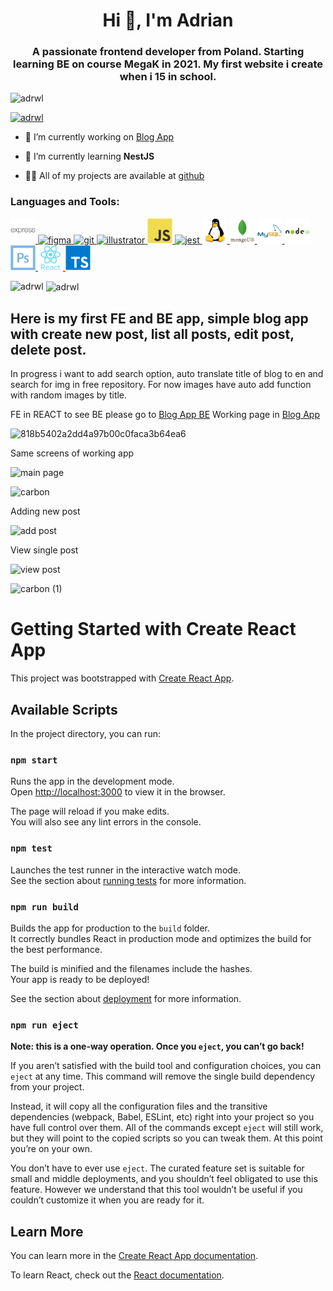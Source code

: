<h1 align="center">Hi 👋, I'm Adrian</h1>
<h3 align="center">A passionate frontend developer from Poland. Starting learning BE on course MegaK in 2021. My first website i create when i 15 in school.</h3>

<p align="left"> <img src="https://komarev.com/ghpvc/?username=adrwl&label=Profile%20views&color=0e75b6&style=flat" alt="adrwl" /> </p>

<p align="left"> <a href="https://github.com/ryo-ma/github-profile-trophy"><img src="https://github-profile-trophy.vercel.app/?username=adrwl" alt="adrwl" /></a> </p>

- 🔭 I’m currently working on [Blog App](https://mega.blog.networkmanager.pl/)

- 🌱 I’m currently learning **NestJS**

- 👨‍💻 All of my projects are available at [github](github)

<p align="left">
</p>

<h3 align="left">Languages and Tools:</h3>
<p align="left"> <a href="https://expressjs.com" target="_blank" rel="noreferrer"> <img src="https://raw.githubusercontent.com/devicons/devicon/master/icons/express/express-original-wordmark.svg" alt="express" width="40" height="40"/> </a> <a href="https://www.figma.com/" target="_blank" rel="noreferrer"> <img src="https://www.vectorlogo.zone/logos/figma/figma-icon.svg" alt="figma" width="40" height="40"/> </a> <a href="https://git-scm.com/" target="_blank" rel="noreferrer"> <img src="https://www.vectorlogo.zone/logos/git-scm/git-scm-icon.svg" alt="git" width="40" height="40"/> </a> <a href="https://www.adobe.com/in/products/illustrator.html" target="_blank" rel="noreferrer"> <img src="https://www.vectorlogo.zone/logos/adobe_illustrator/adobe_illustrator-icon.svg" alt="illustrator" width="40" height="40"/> </a> <a href="https://developer.mozilla.org/en-US/docs/Web/JavaScript" target="_blank" rel="noreferrer"> <img src="https://raw.githubusercontent.com/devicons/devicon/master/icons/javascript/javascript-original.svg" alt="javascript" width="40" height="40"/> </a> <a href="https://jestjs.io" target="_blank" rel="noreferrer"> <img src="https://www.vectorlogo.zone/logos/jestjsio/jestjsio-icon.svg" alt="jest" width="40" height="40"/> </a> <a href="https://www.linux.org/" target="_blank" rel="noreferrer"> <img src="https://raw.githubusercontent.com/devicons/devicon/master/icons/linux/linux-original.svg" alt="linux" width="40" height="40"/> </a> <a href="https://www.mongodb.com/" target="_blank" rel="noreferrer"> <img src="https://raw.githubusercontent.com/devicons/devicon/master/icons/mongodb/mongodb-original-wordmark.svg" alt="mongodb" width="40" height="40"/> </a> <a href="https://www.mysql.com/" target="_blank" rel="noreferrer"> <img src="https://raw.githubusercontent.com/devicons/devicon/master/icons/mysql/mysql-original-wordmark.svg" alt="mysql" width="40" height="40"/> </a> <a href="https://nodejs.org" target="_blank" rel="noreferrer"> <img src="https://raw.githubusercontent.com/devicons/devicon/master/icons/nodejs/nodejs-original-wordmark.svg" alt="nodejs" width="40" height="40"/> </a> <a href="https://www.photoshop.com/en" target="_blank" rel="noreferrer"> <img src="https://raw.githubusercontent.com/devicons/devicon/master/icons/photoshop/photoshop-line.svg" alt="photoshop" width="40" height="40"/> </a> <a href="https://reactjs.org/" target="_blank" rel="noreferrer"> <img src="https://raw.githubusercontent.com/devicons/devicon/master/icons/react/react-original-wordmark.svg" alt="react" width="40" height="40"/> </a> <a href="https://www.typescriptlang.org/" target="_blank" rel="noreferrer"> <img src="https://raw.githubusercontent.com/devicons/devicon/master/icons/typescript/typescript-original.svg" alt="typescript" width="40" height="40"/> </a> </p>

<p><img align="left" src="https://github-readme-stats.vercel.app/api/top-langs?username=adrwl&show_icons=true&locale=en&layout=compact" alt="adrwl" /></p>

<p>&nbsp;<img align="center" src="https://github-readme-stats.vercel.app/api?username=adrwl&show_icons=true&locale=en" alt="adrwl" /></p>


## Here is my first FE and BE app, simple blog app with create new post, list all posts, edit post, delete post. 
In progress i want to add search option, auto translate title of blog to en and search for img in free repository. For now images have auto add function with random images by title.

FE in REACT to see BE please go to [Blog App BE](https://github.com/AdrWL/blog-app-back)
Working page in [Blog App](https://mega.blog.networkmanager.pl/)

![818b5402a2dd4a97b00c0faca3b64ea6](https://user-images.githubusercontent.com/105071559/179188311-a45a9768-0153-485a-aded-84f70da51119.png)




Same screens of working app

![main page](https://user-images.githubusercontent.com/105071559/179190731-1015ba37-d746-42bd-b571-4c459c5c7770.PNG)

![carbon](https://user-images.githubusercontent.com/105071559/179189222-29d53890-0146-47dd-ae8c-2f9b5a3089fb.png)

Adding new post

![add post](https://user-images.githubusercontent.com/105071559/179190788-6529dffc-aafd-41a1-9412-ccd9641dcfcc.PNG)



View single post

![view post](https://user-images.githubusercontent.com/105071559/179190863-0be23ec2-839d-42ca-bdbe-c605b4fbb621.PNG)

![carbon (1)](https://user-images.githubusercontent.com/105071559/179191622-2b40eadd-102d-4133-8e5c-2a9e49364649.png)


# Getting Started with Create React App

This project was bootstrapped with [Create React App](https://github.com/facebook/create-react-app).

## Available Scripts

In the project directory, you can run:

### `npm start`

Runs the app in the development mode.\
Open [http://localhost:3000](http://localhost:3000) to view it in the browser.

The page will reload if you make edits.\
You will also see any lint errors in the console.

### `npm test`

Launches the test runner in the interactive watch mode.\
See the section about [running tests](https://facebook.github.io/create-react-app/docs/running-tests) for more information.

### `npm run build`

Builds the app for production to the `build` folder.\
It correctly bundles React in production mode and optimizes the build for the best performance.

The build is minified and the filenames include the hashes.\
Your app is ready to be deployed!

See the section about [deployment](https://facebook.github.io/create-react-app/docs/deployment) for more information.

### `npm run eject`

**Note: this is a one-way operation. Once you `eject`, you can’t go back!**

If you aren’t satisfied with the build tool and configuration choices, you can `eject` at any time. This command will remove the single build dependency from your project.

Instead, it will copy all the configuration files and the transitive dependencies (webpack, Babel, ESLint, etc) right into your project so you have full control over them. All of the commands except `eject` will still work, but they will point to the copied scripts so you can tweak them. At this point you’re on your own.

You don’t have to ever use `eject`. The curated feature set is suitable for small and middle deployments, and you shouldn’t feel obligated to use this feature. However we understand that this tool wouldn’t be useful if you couldn’t customize it when you are ready for it.

## Learn More

You can learn more in the [Create React App documentation](https://facebook.github.io/create-react-app/docs/getting-started).

To learn React, check out the [React documentation](https://reactjs.org/).
